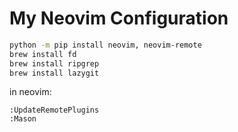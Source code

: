 # My Neovim Configuration

```bash
python -m pip install neovim, neovim-remote
brew install fd
brew install ripgrep
brew install lazygit
```

in neovim:
```
:UpdateRemotePlugins
:Mason
```

